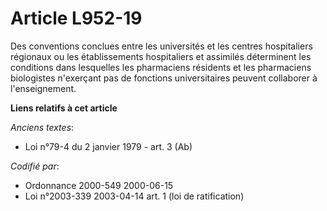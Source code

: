 # Article L952-19

Des conventions conclues entre les universités et les centres hospitaliers régionaux ou les établissements hospitaliers et
assimilés déterminent les conditions dans lesquelles les pharmaciens résidents et les pharmaciens biologistes n'exerçant pas
de fonctions universitaires peuvent collaborer à l'enseignement.

**Liens relatifs à cet article**

_Anciens textes_:

  - Loi n°79-4 du 2 janvier 1979 - art. 3 (Ab)

_Codifié par_:

  - Ordonnance 2000-549 2000-06-15
  - Loi n°2003-339 2003-04-14 art. 1 (loi de ratification)
